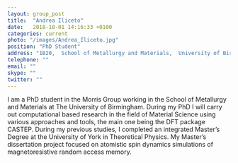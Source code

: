 ```yaml
---
layout: group_post
title:  "Andrea Iliceto"
date:   2018-10-01 14:16:33 +0100
categories: current
photo: "/images/Andrea_Iliceto.jpg"
position: "PhD Student"
address: "1B20,  School of Metallurgy and Materials,  University of Birmingham  Edgbaston  Birmingham  B15 2TT  UK"
telephone: ""
email: ""
skype: ""
twitter: ""
---
```


I am a PhD student in the Morris Group working in the School of Metallurgy and Materials at The University of Birmingham. During my PhD I will carry out computational based research in the field of Material Science using various approaches and tools, the main one being the DFT package CASTEP.
During my previous studies, I completed an integrated Master’s Degree at the University of York in Theoretical Physics. My Master’s dissertation project focused on atomistic spin dynamics simulations of magnetoresistive random access memory.
